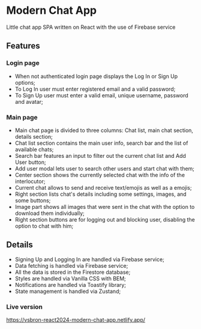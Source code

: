 # Modern Chat App

Little chat app SPA written on React with the use of Firebase service

## Features

### Login page

- When not authenticated login page displays the Log In or Sign Up options;
- To Log In user must enter registered email and a valid password;
- To Sign Up user must enter a valid email, unique username, password and avatar;

### Main page

- Main chat page is divided to three columns: Chat list, main chat section, details section;
- Chat list section contains the main user info, search bar and the list of available chats;
- Search bar features an input to filter out the current chat list and Add User button;
- Add user modal lets user to search other users and start chat with them;
- Center section shows the currently selected chat with the info of the interlocutor;
- Current chat allows to send and receive text/emojis as well as a emojis;
- Right section lists chat's details including some settings, images, and some buttons;
- Image part shows all images that were sent in the chat with the option to download them individually;
- Right section buttons are for logging out and blocking user, disabling the option to chat with him;

## Details

- Signing Up and Logging In are handled via Firebase service;
- Data fetching is handled via Firebase service;
- All the data is stored in the Firestore database;
- Styles are handled via Vanilla CSS with BEM;
- Notifications are handled via Toastify library;
- State management is handled via Zustand;

### Live version

https://vsbron-react2024-modern-chat-app.netlify.app/

